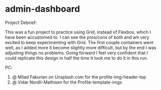 # admin-dashboard
Project Debrief:

This was a fun project to practice using Grid, instead of Flexbox, which I have been accustomed to. I can see the pros/cons of both and am very excited to keep experimenting with Grid. The first couple containers went well, as I added more it become slightly more difficult, but by the end I was adjusting things no problems. Going forward I feel very confident that I could replicate this design in half the time it took me to do it in this run.


PC:
1. @ Milad Fakurian on Unsplash.com for the profile-img-header-top
2. @ Vidar Nordli-Mathisen for the Profile-template-imgs